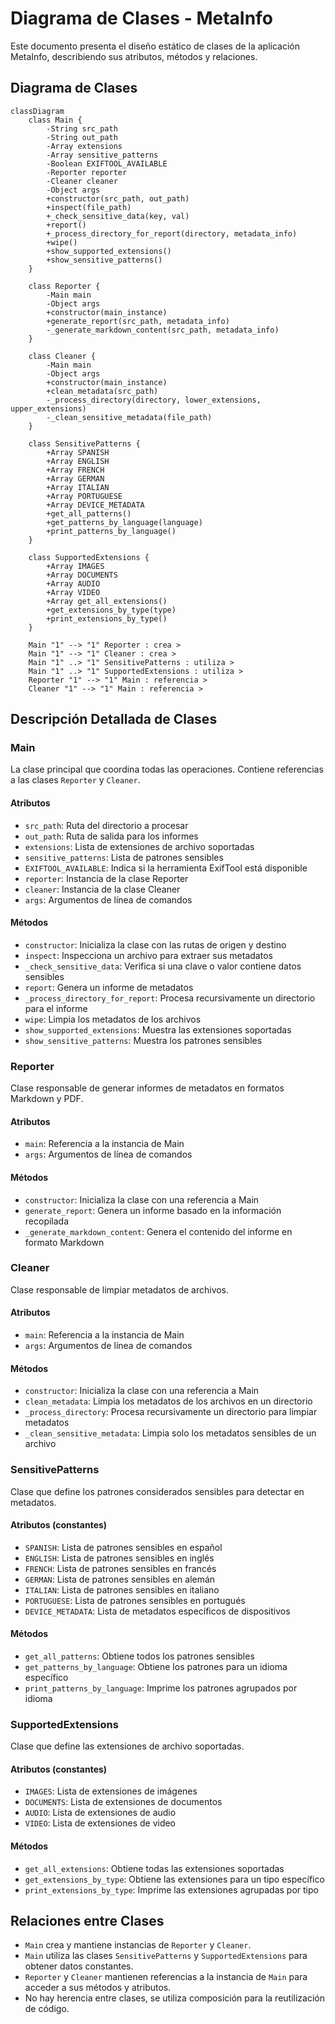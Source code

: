 # Diagrama de Clases - MetaInfo

Este documento presenta el diseño estático de clases de la aplicación MetaInfo, describiendo sus atributos, métodos y relaciones.

## Diagrama de Clases

```mermaid
classDiagram
    class Main {
        -String src_path
        -String out_path
        -Array extensions
        -Array sensitive_patterns
        -Boolean EXIFTOOL_AVAILABLE
        -Reporter reporter
        -Cleaner cleaner
        -Object args
        +constructor(src_path, out_path)
        +inspect(file_path)
        +_check_sensitive_data(key, val)
        +report()
        +_process_directory_for_report(directory, metadata_info)
        +wipe()
        +show_supported_extensions()
        +show_sensitive_patterns()
    }

    class Reporter {
        -Main main
        -Object args
        +constructor(main_instance)
        +generate_report(src_path, metadata_info)
        -_generate_markdown_content(src_path, metadata_info)
    }

    class Cleaner {
        -Main main
        -Object args
        +constructor(main_instance)
        +clean_metadata(src_path)
        -_process_directory(directory, lower_extensions, upper_extensions)
        -_clean_sensitive_metadata(file_path)
    }

    class SensitivePatterns {
        +Array SPANISH
        +Array ENGLISH
        +Array FRENCH
        +Array GERMAN
        +Array ITALIAN
        +Array PORTUGUESE
        +Array DEVICE_METADATA
        +get_all_patterns()
        +get_patterns_by_language(language)
        +print_patterns_by_language()
    }

    class SupportedExtensions {
        +Array IMAGES
        +Array DOCUMENTS
        +Array AUDIO
        +Array VIDEO
        +Array get_all_extensions()
        +get_extensions_by_type(type)
        +print_extensions_by_type()
    }

    Main "1" --> "1" Reporter : crea >
    Main "1" --> "1" Cleaner : crea >
    Main "1" ..> "1" SensitivePatterns : utiliza >
    Main "1" ..> "1" SupportedExtensions : utiliza >
    Reporter "1" --> "1" Main : referencia >
    Cleaner "1" --> "1" Main : referencia >
```

## Descripción Detallada de Clases

### Main
La clase principal que coordina todas las operaciones. Contiene referencias a las clases `Reporter` y `Cleaner`.

#### Atributos
- `src_path`: Ruta del directorio a procesar
- `out_path`: Ruta de salida para los informes
- `extensions`: Lista de extensiones de archivo soportadas
- `sensitive_patterns`: Lista de patrones sensibles
- `EXIFTOOL_AVAILABLE`: Indica si la herramienta ExifTool está disponible
- `reporter`: Instancia de la clase Reporter
- `cleaner`: Instancia de la clase Cleaner
- `args`: Argumentos de línea de comandos

#### Métodos
- `constructor`: Inicializa la clase con las rutas de origen y destino
- `inspect`: Inspecciona un archivo para extraer sus metadatos
- `_check_sensitive_data`: Verifica si una clave o valor contiene datos sensibles
- `report`: Genera un informe de metadatos
- `_process_directory_for_report`: Procesa recursivamente un directorio para el informe
- `wipe`: Limpia los metadatos de los archivos
- `show_supported_extensions`: Muestra las extensiones soportadas
- `show_sensitive_patterns`: Muestra los patrones sensibles

### Reporter
Clase responsable de generar informes de metadatos en formatos Markdown y PDF.

#### Atributos
- `main`: Referencia a la instancia de Main
- `args`: Argumentos de línea de comandos

#### Métodos
- `constructor`: Inicializa la clase con una referencia a Main
- `generate_report`: Genera un informe basado en la información recopilada
- `_generate_markdown_content`: Genera el contenido del informe en formato Markdown

### Cleaner
Clase responsable de limpiar metadatos de archivos.

#### Atributos
- `main`: Referencia a la instancia de Main
- `args`: Argumentos de línea de comandos

#### Métodos
- `constructor`: Inicializa la clase con una referencia a Main
- `clean_metadata`: Limpia los metadatos de los archivos en un directorio
- `_process_directory`: Procesa recursivamente un directorio para limpiar metadatos
- `_clean_sensitive_metadata`: Limpia solo los metadatos sensibles de un archivo

### SensitivePatterns
Clase que define los patrones considerados sensibles para detectar en metadatos.

#### Atributos (constantes)
- `SPANISH`: Lista de patrones sensibles en español
- `ENGLISH`: Lista de patrones sensibles en inglés
- `FRENCH`: Lista de patrones sensibles en francés
- `GERMAN`: Lista de patrones sensibles en alemán
- `ITALIAN`: Lista de patrones sensibles en italiano
- `PORTUGUESE`: Lista de patrones sensibles en portugués
- `DEVICE_METADATA`: Lista de metadatos específicos de dispositivos

#### Métodos
- `get_all_patterns`: Obtiene todos los patrones sensibles
- `get_patterns_by_language`: Obtiene los patrones para un idioma específico
- `print_patterns_by_language`: Imprime los patrones agrupados por idioma

### SupportedExtensions
Clase que define las extensiones de archivo soportadas.

#### Atributos (constantes)
- `IMAGES`: Lista de extensiones de imágenes
- `DOCUMENTS`: Lista de extensiones de documentos
- `AUDIO`: Lista de extensiones de audio
- `VIDEO`: Lista de extensiones de video

#### Métodos
- `get_all_extensions`: Obtiene todas las extensiones soportadas
- `get_extensions_by_type`: Obtiene las extensiones para un tipo específico
- `print_extensions_by_type`: Imprime las extensiones agrupadas por tipo

## Relaciones entre Clases

- `Main` crea y mantiene instancias de `Reporter` y `Cleaner`.
- `Main` utiliza las clases `SensitivePatterns` y `SupportedExtensions` para obtener datos constantes.
- `Reporter` y `Cleaner` mantienen referencias a la instancia de `Main` para acceder a sus métodos y atributos.
- No hay herencia entre clases, se utiliza composición para la reutilización de código. 